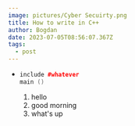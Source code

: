 ```yaml
---
image: pictures/Cyber Secuirty.png
title: How to write in C++
author: Bogdan
date: 2023-07-05T08:56:07.367Z
tags:
  - post
---
```

* ```cpp
  include #whatever
  main ()
  ```

  1. h﻿ello
  2. g﻿ood morning
  3. w﻿hat's up